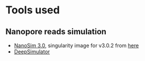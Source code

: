 # Tools used

## Nanopore reads simulation

* [NanoSim 3.0](https://github.com/bcgsc/NanoSim), singularity image for v3.0.2 from [here](https://depot.galaxyproject.org/singularity/nanosim%3A3.0.2--hdfd78af_0)
* [DeepSimulator](https://github.com/liyu95/DeepSimulator#readme)
